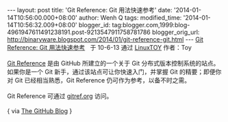 --- layout: post title: 'Git Reference: Git 用法快速参考' date:
'2014-01-14T10:56:00.000+08:00' author: Wenh Q tags: modified\_time:
'2014-01-14T10:56:32.009+08:00' blogger\_id:
tag:blogger.com,1999:blog-4961947611491238191.post-9213547911758781786
blogger\_orig\_url:
http://binaryware.blogspot.com/2014/01/git-reference-git.html --- [Git
Reference: Git
用法快速参考](http://linuxtoy.org/archives/git-reference.html)   于
10-6-13 通过 [LinuxTOY](http://linuxtoy.org/) 作者：Toy\
\
[Git Reference](http://gitref.org/) 是由 GitHub 所建立的一个关于 Git
分布式版本控制系统的站点。如果你是一个 Git
新手，通过该站点可让你快速入门，并掌握 Git 的精要；即便你对 Git
已经相当熟悉，Git Reference 仍可作为参考，以备不时之需。 \
\
Git Reference 可通过 [gitref.org](http://gitref.org/) 访问。\
\
{ via [The GitHub Blog](http://github.com/blog/660-git-reference-site) }
